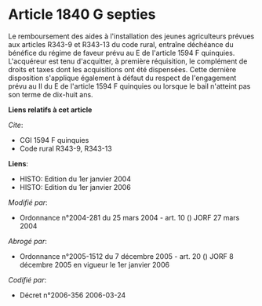 # Article 1840 G septies

Le remboursement des aides à l'installation des jeunes agriculteurs prévues aux articles R343-9 et R343-13 du code rural,
entraîne déchéance du bénéfice du régime de faveur prévu au E de l'article 1594 F quinquies. L'acquéreur est tenu
d'acquitter, à première réquisition, le complément de droits et taxes dont les acquisitions ont été dispensées. Cette
dernière disposition s'applique également à défaut du respect de l'engagement prévu au II du E de l'article 1594 F quinquies
ou lorsque le bail n'atteint pas son terme de dix-huit ans.

**Liens relatifs à cet article**

_Cite_:

  - CGI 1594 F quinquies
  - Code rural R343-9, R343-13

**Liens**:

  - HISTO: Edition du 1er janvier 2004
  - HISTO: Edition du 1er janvier 2006

_Modifié par_:

  - Ordonnance n°2004-281 du 25 mars 2004 - art. 10 () JORF 27 mars 2004

_Abrogé par_:

  - Ordonnance n°2005-1512 du 7 décembre 2005 - art. 20 () JORF 8 décembre 2005 en vigueur le 1er janvier 2006

_Codifié par_:

  - Décret n°2006-356 2006-03-24
